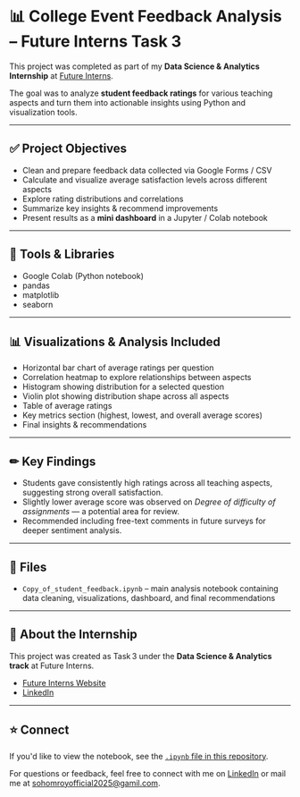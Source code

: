 # 📊 College Event Feedback Analysis – Future Interns Task 3

This project was completed as part of my **Data Science & Analytics Internship** at [Future Interns](https://futureinterns.com/).

The goal was to analyze **student feedback ratings** for various teaching aspects and turn them into actionable insights using Python and visualization tools.

---

## ✅ **Project Objectives**
- Clean and prepare feedback data collected via Google Forms / CSV
- Calculate and visualize average satisfaction levels across different aspects
- Explore rating distributions and correlations
- Summarize key insights & recommend improvements
- Present results as a **mini dashboard** in a Jupyter / Colab notebook

---

## 🧰 **Tools & Libraries**
- Google Colab (Python notebook)
- pandas
- matplotlib
- seaborn

---

## 📊 **Visualizations & Analysis Included**
- Horizontal bar chart of average ratings per question
- Correlation heatmap to explore relationships between aspects
- Histogram showing distribution for a selected question
- Violin plot showing distribution shape across all aspects
- Table of average ratings
- Key metrics section (highest, lowest, and overall average scores)
- Final insights & recommendations

---

## ✏ **Key Findings**
- Students gave consistently high ratings across all teaching aspects, suggesting strong overall satisfaction.
- Slightly lower average score was observed on *Degree of difficulty of assignments* — a potential area for review.
- Recommended including free-text comments in future surveys for deeper sentiment analysis.

---

## 📂 **Files**
- `Copy_of_student_feedback.ipynb` – main analysis notebook containing data cleaning, visualizations, dashboard, and final recommendations

---

## 🚀 **About the Internship**
This project was created as Task 3 under the **Data Science & Analytics track** at Future Interns.
- [Future Interns Website](https://futureinterns.com/)
- [LinkedIn](https://www.linkedin.com/company/future-interns/)

---

## ⭐ **Connect**
If you'd like to view the notebook, see the [`.ipynb` file in this repository](./Copy_of_student_feedback.ipynb).

For questions or feedback, feel free to connect with me on [LinkedIn](https://www.linkedin.com/in/sohom-roy-009588314) or mail me at sohomroyofficial2025@gamil.com.


